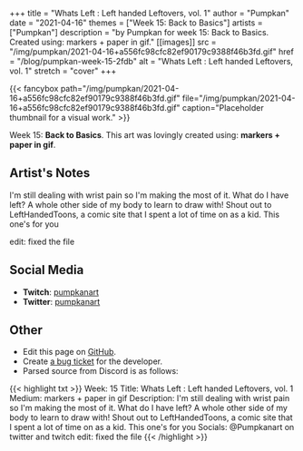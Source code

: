 +++
title =       "Whats Left : Left handed Leftovers, vol. 1"
author =      "Pumpkan"
date =        "2021-04-16"
themes =      ["Week 15: Back to Basics"]
artists =     ["Pumpkan"]
description = "by Pumpkan for week 15: Back to Basics. Created using: markers + paper in gif."
[[images]]
              src = "/img/pumpkan/2021-04-16+a556fc98cfc82ef90179c9388f46b3fd.gif"
              href = "/blog/pumpkan-week-15-2fdb"
              alt = "Whats Left : Left handed Leftovers, vol. 1"
              stretch = "cover"
+++


{{< fancybox path="/img/pumpkan/2021-04-16+a556fc98cfc82ef90179c9388f46b3fd.gif" file="/img/pumpkan/2021-04-16+a556fc98cfc82ef90179c9388f46b3fd.gif" caption="Placeholder thumbnail for a visual work." >}}


Week 15: **Back to Basics**. This art was lovingly created using: **markers + paper in gif**.

## Artist's Notes

I'm still dealing with wrist pain so I'm making the most of it. What do I have left? A whole other side of my body to learn to draw with! Shout out to LeftHandedToons, a comic site that I spent a lot of time on as a kid. This one's for you 

edit: fixed the file

## Social Media

- **Twitch**: <a href='https://twitch.tv/pumpkanart' target='_blank'>pumpkanart</a>
- **Twitter**: <a href='https://twitter.com/pumpkanart' target='_blank'>pumpkanart</a>


## Other

- Edit this page on [GitHub](https://github.com/teaminkling/web-refresh/edit/main/content/blog/pumpkan-week-15-2fdb.md).
- Create [a bug ticket](https://github.com/teaminkling/web-refresh/issues/new?assignees=&labels=bug&template=problem-report.md&title=) for the developer.
- Parsed source from Discord is as follows:

{{< highlight txt >}}
Week: 15
Title: Whats Left : Left handed Leftovers, vol. 1
Medium: markers + paper in gif 
Description: I'm still dealing with wrist pain so I'm making the most of it. What do I have left? A whole other side of my body to learn to draw with! Shout out to LeftHandedToons, a comic site that I spent a lot of time on as a kid. This one's for you 
Socials: @Pumpkanart on twitter and twitch
edit: fixed the file
{{< /highlight >}}